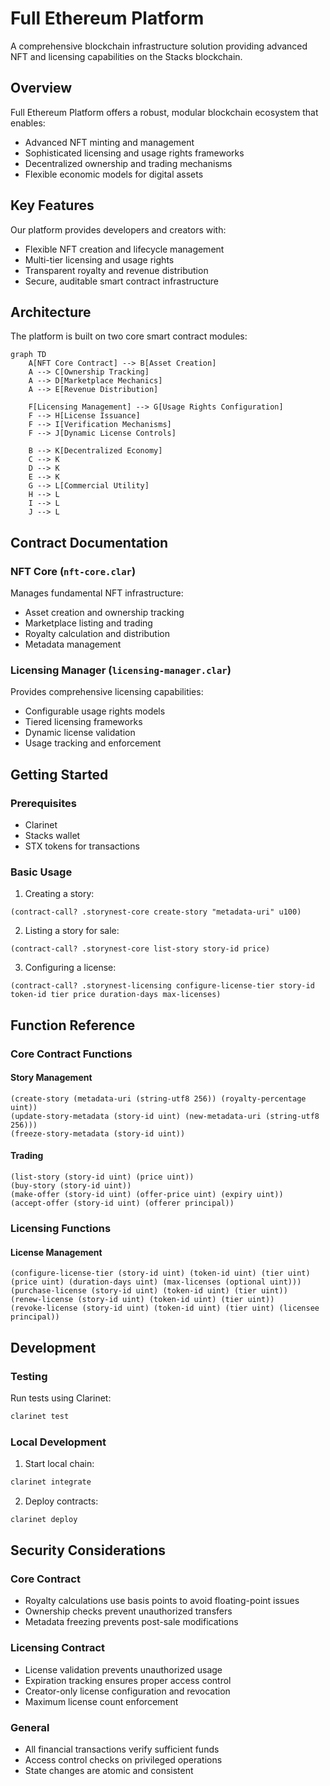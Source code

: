 # Full Ethereum Platform

A comprehensive blockchain infrastructure solution providing advanced NFT and licensing capabilities on the Stacks blockchain.

## Overview

Full Ethereum Platform offers a robust, modular blockchain ecosystem that enables:
- Advanced NFT minting and management
- Sophisticated licensing and usage rights frameworks
- Decentralized ownership and trading mechanisms
- Flexible economic models for digital assets

## Key Features

Our platform provides developers and creators with:
- Flexible NFT creation and lifecycle management
- Multi-tier licensing and usage rights
- Transparent royalty and revenue distribution
- Secure, auditable smart contract infrastructure

## Architecture

The platform is built on two core smart contract modules:

```mermaid
graph TD
    A[NFT Core Contract] --> B[Asset Creation]
    A --> C[Ownership Tracking]
    A --> D[Marketplace Mechanics]
    A --> E[Revenue Distribution]
    
    F[Licensing Management] --> G[Usage Rights Configuration]
    F --> H[License Issuance]
    F --> I[Verification Mechanisms]
    F --> J[Dynamic License Controls]
    
    B --> K[Decentralized Economy]
    C --> K
    D --> K
    E --> K
    G --> L[Commercial Utility]
    H --> L
    I --> L
    J --> L
```

## Contract Documentation

### NFT Core (`nft-core.clar`)

Manages fundamental NFT infrastructure:
- Asset creation and ownership tracking
- Marketplace listing and trading
- Royalty calculation and distribution
- Metadata management

### Licensing Manager (`licensing-manager.clar`)

Provides comprehensive licensing capabilities:
- Configurable usage rights models
- Tiered licensing frameworks
- Dynamic license validation
- Usage tracking and enforcement

## Getting Started

### Prerequisites
- Clarinet
- Stacks wallet
- STX tokens for transactions

### Basic Usage

1. Creating a story:
```clarity
(contract-call? .storynest-core create-story "metadata-uri" u100)
```

2. Listing a story for sale:
```clarity
(contract-call? .storynest-core list-story story-id price)
```

3. Configuring a license:
```clarity
(contract-call? .storynest-licensing configure-license-tier story-id token-id tier price duration-days max-licenses)
```

## Function Reference

### Core Contract Functions

#### Story Management
```clarity
(create-story (metadata-uri (string-utf8 256)) (royalty-percentage uint))
(update-story-metadata (story-id uint) (new-metadata-uri (string-utf8 256)))
(freeze-story-metadata (story-id uint))
```

#### Trading
```clarity
(list-story (story-id uint) (price uint))
(buy-story (story-id uint))
(make-offer (story-id uint) (offer-price uint) (expiry uint))
(accept-offer (story-id uint) (offerer principal))
```

### Licensing Functions

#### License Management
```clarity
(configure-license-tier (story-id uint) (token-id uint) (tier uint) (price uint) (duration-days uint) (max-licenses (optional uint)))
(purchase-license (story-id uint) (token-id uint) (tier uint))
(renew-license (story-id uint) (token-id uint) (tier uint))
(revoke-license (story-id uint) (token-id uint) (tier uint) (licensee principal))
```

## Development

### Testing
Run tests using Clarinet:
```bash
clarinet test
```

### Local Development
1. Start local chain:
```bash
clarinet integrate
```

2. Deploy contracts:
```bash
clarinet deploy
```

## Security Considerations

### Core Contract
- Royalty calculations use basis points to avoid floating-point issues
- Ownership checks prevent unauthorized transfers
- Metadata freezing prevents post-sale modifications

### Licensing Contract
- License validation prevents unauthorized usage
- Expiration tracking ensures proper access control
- Creator-only license configuration and revocation
- Maximum license count enforcement

### General
- All financial transactions verify sufficient funds
- Access control checks on privileged operations
- State changes are atomic and consistent